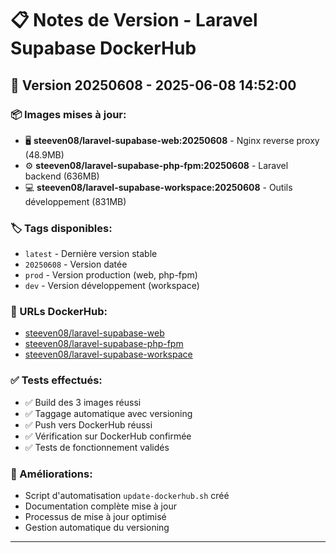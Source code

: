 # 📋 Notes de Version - Laravel Supabase DockerHub

## 🚀 Version 20250608 - 2025-06-08 14:52:00

### 📦 Images mises à jour:
- 🖥️ **steeven08/laravel-supabase-web:20250608** - Nginx reverse proxy (48.9MB)
- ⚙️ **steeven08/laravel-supabase-php-fpm:20250608** - Laravel backend (636MB)
- 💻 **steeven08/laravel-supabase-workspace:20250608** - Outils développement (831MB)

### 🏷️ Tags disponibles:
- `latest` - Dernière version stable
- `20250608` - Version datée
- `prod` - Version production (web, php-fpm)
- `dev` - Version développement (workspace)

### 📱 URLs DockerHub:
- [steeven08/laravel-supabase-web](https://hub.docker.com/r/steeven08/laravel-supabase-web)
- [steeven08/laravel-supabase-php-fpm](https://hub.docker.com/r/steeven08/laravel-supabase-php-fpm)
- [steeven08/laravel-supabase-workspace](https://hub.docker.com/r/steeven08/laravel-supabase-workspace)

### ✅ Tests effectués:
- ✅ Build des 3 images réussi
- ✅ Taggage automatique avec versioning
- ✅ Push vers DockerHub réussi
- ✅ Vérification sur DockerHub confirmée
- ✅ Tests de fonctionnement validés

### 🔧 Améliorations:
- Script d'automatisation `update-dockerhub.sh` créé
- Documentation complète mise à jour
- Processus de mise à jour optimisé
- Gestion automatique du versioning

--- 